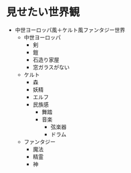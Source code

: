 # 見せたい世界観
- 中世ヨーロッパ風＋ケルト風ファンタジー世界
  - 中世ヨーロッパ
    - 剣
    - 鎧
    - 石造り家屋
    - 窓ガラスがない
  - ケルト
    - 森
    - 妖精
    - エルフ
    - 民族感
      - 舞踏
      - 音楽
        - 弦楽器
        - ドラム
  - ファンタジー
    - 魔法
    - 精霊
    - 神
